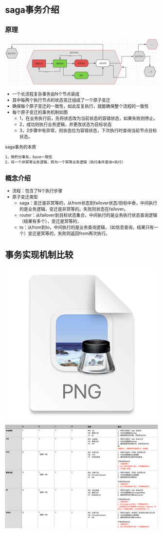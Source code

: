 # saga事务介绍

## 原理
![img_22.png](img_22.png)

* 一个长流程复杂事务由N个节点装成
* 其中每两个执行节点的状态变迁组成了一个原子变迁
* 确保每个原子变迁的一致性，如此反复执行，就能确保整个流程的一致性
* 每个原子变迁的事务机制如图
  * 1，在业务执行前，先将状态改为当前状态的容错状态，如果失败则停止。
  * 2，成功则执行业务逻辑，并更改状态为目标状态
  * 3，2步骤中有异常，则状态位为容错状态，下次执行时查询当前节点目标状态。


saga事务的本质

    1，微积分事务，base一致性
    2，将一个非冥等业务逻辑，转为一个冥等业务逻辑（执行条件查询+执行）


## 概念介绍

* 流程：包含了N个执行步骤
* 原子变迁类型
  * saga：变迁是非冥等的，从from状态到failover状态/目标中泰，中间执行的是业务逻辑，变迁是非冥等的。失败则状态在failover。
  * router：从failover到目标状态集合，中间执行的是业务执行状态查询逻辑（结果有多个），变迁是冥等的，
  * to：从from到to，中间执行的是业务查询逻辑，（如信息查询，结果只有一个）变迁是冥等的，失败则返回from再次执行。


# 事务实现机制比较

![img_23.png](img_23.png)

![img_24.png](img_24.png)

